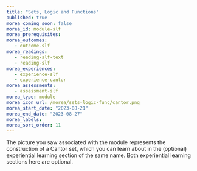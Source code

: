 ```yaml
---
title: "Sets, Logic and Functions"
published: true
morea_coming_soon: false
morea_id: module-slf
morea_prerequisites:
morea_outcomes:
   - outcome-slf
morea_readings:
   - reading-slf-text
   - reading-slf
morea_experiences:
   - experience-slf
   - experience-cantor
morea_assessments:
   - assessment-slf
morea_type: module
morea_icon_url: /morea/sets-logic-func/cantor.png
morea_start_date: "2023-08-21"
morea_end_date: "2023-08-27"
morea_labels:
morea_sort_order: 11
---
```


The picture you saw associated with the module represents the construction of a Cantor set, which you can learn about in the (optional) experiential learning
section of the same name. Both experiential learning sections here are optional.
